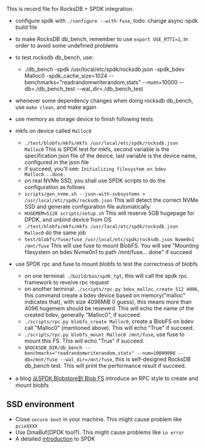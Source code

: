 This is record file for RocksDB + SPDK integration.

- configure spdk with `./configure --with-fuse`, todo: change async-spdk build file
- to make RocksDB db_bench, remember to use `export USE_RTTI=1`, in order to avoid some undefined problems
- to test rocksdb db_bench, use:
    - ./db_bench -spdk /usr/local/etc/spdk/rocksdb.json -spdk_bdev Malloc0 -spdk_cache_size=1024 --benchmarks="readrandomwriterandom,stats" --num=10000 --db=./db_bench_test --wal_dir=./db_bench_test
- whenever some dependency changes when doing rocksdb db_bench, use `make clean`, and make again

- use memory as storage device to finish following tests
- mkfs on device called `Malloc0`
    - `./test/blobfs/mkfs/mkfs /usr/local/etc/spdk/rocksdb.json Malloc0` This is SPDK test for mkfs, second variable is the specification json file of the device, last variable is the device name, configured in the json file
    - if succeed, you'll see: `Initializing filesystem on bdev Malloc0...done.`
    - on real NVMe SSD, you shall use SPDK scripts to do the configuration as follows
    - `scripts/gen_nvme.sh --json-with-subsystems > /usr/local/etc/spdk/rocksdb.json` This will detect the correct NVMe SSD and generate configuration file automatically.
    - `HUGEMEM=5120 scripts/setup.sh` This will reserve 5GB hugepage for DPDK, and unbind device from OS
    - `./test/blobfs/mkfs/mkfs /usr/local/etc/spdk/rocksdb.json Malloc0` do the same job
    - `test/blobfs/fuse/fuse /usr/local/etc/spdk/rocksdb.json Nvme0n1 /mnt/fuse` This will use fuse to mount BlobFS. You will see "Mounting filesystem on bdev Nvme0n1 to path /mnt/fuse... done" if succeed

- use SPDK rpc and fuse to mount blobfs to test the correctness of blobfs
    - on one terminal: `./build/bin/spdk_tgt`, this will call the spdk rpc framework to reveive rpc request
    - on another terminal: `./scripts/rpc.py bdev_malloc_create 512 4096`, this command create a bdev device based on memory("malloc" indicates that), with size 4096MiB (I guess), this means more than 4096 hugemem should be reseverd. This will echo the name of the created bdev, generally "Malloc0", if succeed
    - `./scripts/rpc.py blobfs_create Malloc0`, create a BlobFS on bdev call "Malloc0" (mentioned above). This will echo "True" if succeed. 
    - `./scripts/rpc.py blobfs_mount Malloc0 /mnt/fuse`, use fuse to mount this FS. This will echo "True" if succeed.
    - `$ROCKSDB_DIR/db_bench --benchmarks="readrandomwriterandom,stats" --num=10000000 --db=/mnt/fuse --wal_dir=/mnt/fuse`, this is self-designed RocksDB db_bench test. This will print the performance result if succeed.

- a blog [从SPDK Blobstore到 Blob FS](https://blog.csdn.net/weixin_37097605/article/details/124977125?spm=1001.2101.3001.6650.1&utm_medium=distribute.pc_relevant.none-task-blog-2%7Edefault%7ECTRLIST%7Edefault-1-124977125-blog-119154739.pc_relevant_default&depth_1-utm_source=distribute.pc_relevant.none-task-blog-2%7Edefault%7ECTRLIST%7Edefault-1-124977125-blog-119154739.pc_relevant_default&utm_relevant_index=2) introduce an RPC style to create and mount blobfs

## SSD environment
- Close `secure boot` in your machine. This might cause problem like `pcieXXXX`
- Use DmaBuf(DPDK tool?). This might cause problems like `io error`
- A detailed [introduction](https://its201.com/article/cyq6239075/106732499) to SPDK